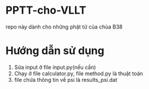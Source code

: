 # PPTT-cho-VLLT
repo này dành cho những phật tử của chùa B38

# Hướng dẫn sử dụng
1. Sửa input ở file input.py(nếu cần)
2. Chạy ở file calculator.py, file method.py là thuật toán
3. file chứa thông tin về psi là results_psi.dat

